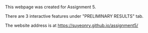 
This webpage was created for Assignment 5. 

There are 3 interactive features under "PRELIMINARY RESULTS" tab.

The website address is at https://suyeonry.github.io/assignment5/
